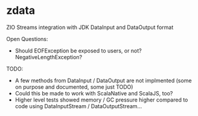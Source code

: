 # zdata
ZIO Streams integration with JDK DataInput and DataOutput format

Open Questions:

  * Should EOFException be exposed to users, or not? NegativeLengthException?

TODO:

  * A few methods from DataInput / DataOutput are not implmented (some on purpose and documented, some just TODO)
  * Could this be made to work with ScalaNative and ScalaJS, too?
  * Higher level tests showed memory / GC pressure higher compared to code using DataInputStream / DataOutputStream...
